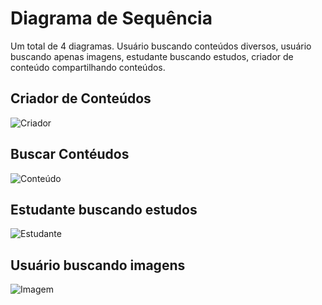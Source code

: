 # Diagrama de Sequência
Um total de 4 diagramas. Usuário buscando conteúdos diversos, usuário buscando apenas imagens, estudante buscando estudos, criador de conteúdo compartilhando conteúdos. 
## Criador de Conteúdos
![Criador](https://github.com/user-attachments/assets/b4d1e3f4-092d-487a-a6be-917203f12611)

## Buscar Contéudos
![Conteúdo](https://github.com/user-attachments/assets/a2ccb768-ac98-41e4-916c-02636127a72a)

## Estudante buscando estudos
![Estudante](https://github.com/user-attachments/assets/3bc3695e-f18d-446f-8406-8c34add6bc34)

## Usuário buscando imagens
![Imagem](https://github.com/user-attachments/assets/ba0bcd47-c0ac-447b-9c3b-f873fe65efa9)
